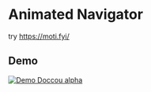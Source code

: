
# Animated Navigator

try https://moti.fyi/

## Demo

[![Demo Doccou alpha](https://j.gifs.com/z6Bxpr.gif)]()

  